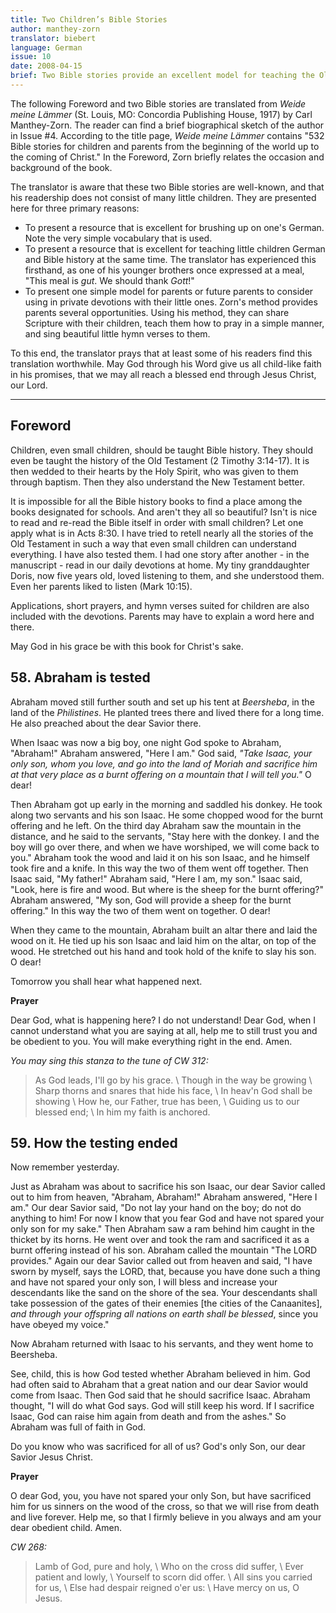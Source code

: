 ```yaml
---
title: Two Children’s Bible Stories
author: manthey-zorn
translator: biebert
language: German
issue: 10
date: 2008-04-15
brief: Two Bible stories provide an excellent model for teaching the Old Testament to little children.
---
```


The following Foreword and two Bible stories are translated from *Weide meine Lämmer* (St. Louis, MO: Concordia Publishing House, 1917) by Carl Manthey-Zorn. The reader can find a brief biographical sketch of the author in Issue #4. According to the title page, *Weide meine Lämmer* contains "532 Bible stories for children and parents from the beginning of the world up to the coming of Christ." In the Foreword, Zorn briefly relates the occasion and background of the book.

The translator is aware that these two Bible stories are well-known, and that his readership does not consist of many little children. They are presented here for three primary reasons:

* To present a resource that is excellent for brushing up on one's German. Note the very simple vocabulary that is used.
* To present a resource that is excellent for teaching little children German and Bible history at the same time. The translator has experienced this firsthand, as one of his younger brothers once expressed at a meal, "This meal is *gut*. We should thank *Gott*!"
* To present one simple model for parents or future parents to consider using in private devotions with their little ones. Zorn's method provides parents several opportunities. Using his method, they can share Scripture with their children, teach them how to pray in a simple manner, and sing beautiful little hymn verses to them.

To this end, the translator prays that at least some of his readers find this translation worthwhile. May God through his Word give us all child-like faith in his promises, that we may all reach a blessed end through Jesus Christ, our Lord.

---

## Foreword

Children, even small children, should be taught Bible history. They should even be taught the history of the Old Testament (2 Timothy 3:14-17). It is then wedded to their hearts by the Holy Spirit, who was given to them through baptism. Then they also understand the New Testament better.

It is impossible for all the Bible history books to find a place among the books designated for schools. And aren't they all so beautiful? Isn't is nice to read and re-read the Bible itself in order with small children? Let one apply what is in Acts 8:30. I have tried to retell nearly all the stories of the Old Testament in such a way that even small children can understand everything. I have also tested them. I had one story after another - in the manuscript - read in our daily devotions at home. My tiny granddaughter Doris, now five years old, loved listening to them, and she understood them. Even her parents liked to listen (Mark 10:15).

Applications, short prayers, and hymn verses suited for children are also included with the devotions. Parents may have to explain a word here and there.

May God in his grace be with this book for Christ's sake.

## 58. Abraham is tested

Abraham moved still further south and set up his tent at *Beersheba*, in the land of the *Philistines*. He planted trees there and lived there for a long time. He also preached about the dear Savior there.

When Isaac was now a big boy, one night God spoke to Abraham, "Abraham!" Abraham answered, "Here I am." God said, *"Take Isaac, your only son, whom you love, and go into the land of Moriah and sacrifice him at that very place as a burnt offering on a mountain that I will tell you."* O dear!

Then Abraham got up early in the morning and saddled his donkey. He took along two servants and his son Isaac. He some chopped wood for the burnt offering and he left. On the third day Abraham saw the mountain in the distance, and he said to the servants, "Stay here with the donkey. I and the boy will go over there, and when we have worshiped, we will come back to you." Abraham took the wood and laid it on his son Isaac, and he himself took fire and a knife. In this way the two of them went off together. Then Isaac said, "My father!" Abraham said, "Here I am, my son." Isaac said, "Look, here is fire and wood. But where is the sheep for the burnt offering?" Abraham answered, "My son, God will provide a sheep for the burnt offering." In this way the two of them went on together. O dear!

When they came to the mountain, Abraham built an altar there and laid the wood on it. He tied up his son Isaac and laid him on the altar, on top of the wood. He stretched out his hand and took hold of the knife to slay his son. O dear!

Tomorrow you shall hear what happened next.

**Prayer**

Dear God, what is happening here? I do not understand! Dear God, when I cannot understand what you are saying at all, help me to still trust you and be obedient to you. You will make everything right in the end. Amen.

*You may sing this stanza to the tune of CW 312:*

> As God leads, I'll go by his grace. \\
Though in the way be growing \\
Sharp thorns and snares that hide his face, \\
In heav'n God shall be showing \\
How he, our Father, true has been, \\
Guiding us to our blessed end; \\
In him my faith is anchored.

## 59. How the testing ended

Now remember yesterday.

Just as Abraham was about to sacrifice his son Isaac, our dear Savior called out to him from heaven, "Abraham, Abraham!" Abraham answered, "Here I am." Our dear Savior said, "Do not lay your hand on the boy; do not do anything to him! For now I know that you fear God and have not spared your only son for my sake." Then Abraham saw a ram behind him caught in the thicket by its horns. He went over and took the ram and sacrificed it as a burnt offering instead of his son. Abraham called the mountain "The LORD provides." Again our dear Savior called out from heaven and said, "I have sworn by myself, says the LORD, that, because you have done such a thing and have not spared your only son, I will bless and increase your descendants like the sand on the shore of the sea. Your descendants shall take possession of the gates of their enemies [the cities of the Canaanites], *and through your offspring all nations on earth shall be blessed*, since you have obeyed my voice."

Now Abraham returned with Isaac to his servants, and they went home to Beersheba.

See, child, this is how God tested whether Abraham believed in him. God had often said to Abraham that a great nation and our dear Savior would come from Isaac. Then God said that he should sacrifice Isaac. Abraham thought, "I will do what God says. God will still keep his word. If I sacrifice Isaac, God can raise him again from death and from the ashes." So Abraham was full of faith in God.

Do you know who was sacrificed for all of us? God's only Son, our dear Savior Jesus Christ.

**Prayer**

O dear God, you, you have not spared your only Son, but have sacrificed him for us sinners on the wood of the cross, so that we will rise from death and live forever. Help me, so that I firmly believe in you always and am your dear obedient child. Amen.

*CW 268:*

> Lamb of God, pure and holy, \\
Who on the cross did suffer, \\
Ever patient and lowly, \\
Yourself to scorn did offer. \\
All sins you carried for us, \\
Else had despair reigned o'er us: \\
Have mercy on us, O Jesus.